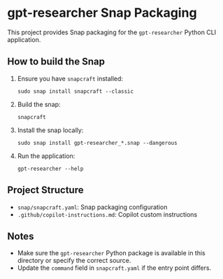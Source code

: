 # gpt-researcher Snap Packaging

This project provides Snap packaging for the `gpt-researcher` Python CLI application.

## How to build the Snap

1. Ensure you have `snapcraft` installed:
   ```fish
   sudo snap install snapcraft --classic
   ```
2. Build the snap:
   ```fish
   snapcraft
   ```
3. Install the snap locally:
   ```fish
   sudo snap install gpt-researcher_*.snap --dangerous
   ```
4. Run the application:
   ```fish
   gpt-researcher --help
   ```

## Project Structure
- `snap/snapcraft.yaml`: Snap packaging configuration
- `.github/copilot-instructions.md`: Copilot custom instructions

## Notes
- Make sure the `gpt-researcher` Python package is available in this directory or specify the correct source.
- Update the `command` field in `snapcraft.yaml` if the entry point differs.
